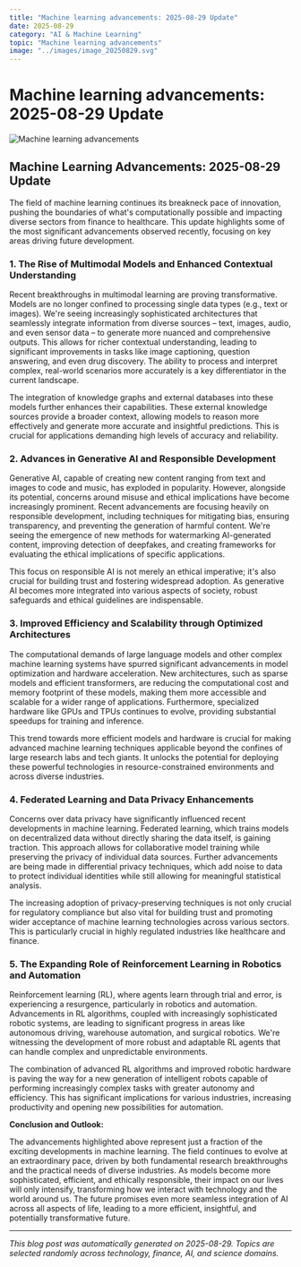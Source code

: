 ```yaml
---
title: "Machine learning advancements: 2025-08-29 Update"
date: 2025-08-29
category: "AI & Machine Learning"
topic: "Machine learning advancements"
image: "../images/image_20250829.svg"
---
```


# Machine learning advancements: 2025-08-29 Update

![Machine learning advancements](../images/image_20250829.svg)

## Machine Learning Advancements: 2025-08-29 Update

The field of machine learning continues its breakneck pace of innovation, pushing the boundaries of what's computationally possible and impacting diverse sectors from finance to healthcare. This update highlights some of the most significant advancements observed recently, focusing on key areas driving future development.

### 1.  The Rise of Multimodal Models and Enhanced Contextual Understanding

Recent breakthroughs in multimodal learning are proving transformative.  Models are no longer confined to processing single data types (e.g., text or images).  We're seeing increasingly sophisticated architectures that seamlessly integrate information from diverse sources – text, images, audio, and even sensor data – to generate more nuanced and comprehensive outputs. This allows for richer contextual understanding, leading to significant improvements in tasks like image captioning, question answering, and even drug discovery.  The ability to process and interpret complex, real-world scenarios more accurately is a key differentiator in the current landscape.

The integration of knowledge graphs and external databases into these models further enhances their capabilities.  These external knowledge sources provide a broader context, allowing models to reason more effectively and generate more accurate and insightful predictions. This is crucial for applications demanding high levels of accuracy and reliability.


### 2.  Advances in Generative AI and Responsible Development

Generative AI, capable of creating new content ranging from text and images to code and music, has exploded in popularity.  However, alongside its potential, concerns around misuse and ethical implications have become increasingly prominent.  Recent advancements are focusing heavily on responsible development, including techniques for mitigating bias, ensuring transparency, and preventing the generation of harmful content.  We're seeing the emergence of new methods for watermarking AI-generated content, improving detection of deepfakes, and creating frameworks for evaluating the ethical implications of specific applications.

This focus on responsible AI is not merely an ethical imperative; it's also crucial for building trust and fostering widespread adoption.  As generative AI becomes more integrated into various aspects of society, robust safeguards and ethical guidelines are indispensable.


### 3.  Improved Efficiency and Scalability through Optimized Architectures

The computational demands of large language models and other complex machine learning systems have spurred significant advancements in model optimization and hardware acceleration.  New architectures, such as sparse models and efficient transformers, are reducing the computational cost and memory footprint of these models, making them more accessible and scalable for a wider range of applications.  Furthermore, specialized hardware like GPUs and TPUs continues to evolve, providing substantial speedups for training and inference.

This trend towards more efficient models and hardware is crucial for making advanced machine learning techniques applicable beyond the confines of large research labs and tech giants.  It unlocks the potential for deploying these powerful technologies in resource-constrained environments and across diverse industries.


### 4.  Federated Learning and Data Privacy Enhancements

Concerns over data privacy have significantly influenced recent developments in machine learning. Federated learning, which trains models on decentralized data without directly sharing the data itself, is gaining traction.  This approach allows for collaborative model training while preserving the privacy of individual data sources.  Further advancements are being made in differential privacy techniques, which add noise to data to protect individual identities while still allowing for meaningful statistical analysis.

The increasing adoption of privacy-preserving techniques is not only crucial for regulatory compliance but also vital for building trust and promoting wider acceptance of machine learning technologies across various sectors.  This is particularly crucial in highly regulated industries like healthcare and finance.


### 5.  The Expanding Role of Reinforcement Learning in Robotics and Automation

Reinforcement learning (RL), where agents learn through trial and error, is experiencing a resurgence, particularly in robotics and automation.  Advancements in RL algorithms, coupled with increasingly sophisticated robotic systems, are leading to significant progress in areas like autonomous driving, warehouse automation, and surgical robotics.  We're witnessing the development of more robust and adaptable RL agents that can handle complex and unpredictable environments.

The combination of advanced RL algorithms and improved robotic hardware is paving the way for a new generation of intelligent robots capable of performing increasingly complex tasks with greater autonomy and efficiency.  This has significant implications for various industries, increasing productivity and opening new possibilities for automation.


**Conclusion and Outlook:**

The advancements highlighted above represent just a fraction of the exciting developments in machine learning.  The field continues to evolve at an extraordinary pace, driven by both fundamental research breakthroughs and the practical needs of diverse industries.  As models become more sophisticated, efficient, and ethically responsible, their impact on our lives will only intensify, transforming how we interact with technology and the world around us. The future promises even more seamless integration of AI across all aspects of life, leading to a more efficient, insightful, and potentially transformative future.


---
*This blog post was automatically generated on 2025-08-29. Topics are selected randomly across technology, finance, AI, and science domains.*
